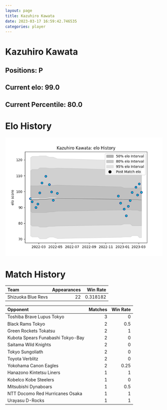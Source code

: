 ```yaml
---  
layout: page  
title: Kazuhiro Kawata  
date: 2023-03-17 16:59:42.746535  
categories: player  
---
```

# Kazuhiro Kawata

## Positions: P

## Current elo: 99.0

## Current Percentile: 80.0

# Elo History


![elo history](history_KazuhiroKawata.png)
# Match History


| Team               |   Appearances |   Win Rate |
|:-------------------|--------------:|-----------:|
| Shizuoka Blue Revs |            22 |   0.318182 |

| Opponent                          |   Matches |   Win Rate |
|:----------------------------------|----------:|-----------:|
| Toshiba Brave Lupus Tokyo         |         3 |       0    |
| Black Rams Tokyo                  |         2 |       0.5  |
| Green Rockets Tokatsu             |         2 |       1    |
| Kubota Spears Funabashi Tokyo-Bay |         2 |       0    |
| Saitama Wild Knights              |         2 |       0    |
| Tokyo Sungoliath                  |         2 |       0    |
| Toyota Verblitz                   |         2 |       0    |
| Yokohama Canon Eagles             |         2 |       0.25 |
| Hanazono Kintetsu Liners          |         1 |       1    |
| Kobelco Kobe Steelers             |         1 |       0    |
| Mitsubishi Dynaboars              |         1 |       0.5  |
| NTT Docomo Red Hurricanes Osaka   |         1 |       1    |
| Urayasu D-Rocks                   |         1 |       1    |